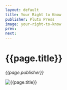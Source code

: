 ```yaml
---
layout: default
title: Your Right to Know
publisher: Pluto Press
image: your-right-to-know
prev: 
next:
---
```


# {{page.title}}<br />
*{{page.publisher}}*

![{{page.title}}]({{page.image}}.webp "{{page.title}}")
